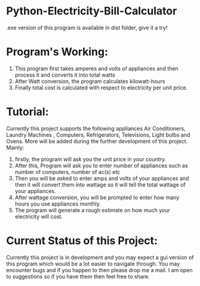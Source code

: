 # Python-Electricity-Bill-Calculator
.exe version of this program is available in dist folder, give it a try!
# Program's Working:
1. This program first takes amperes and volts of appliances and then process it and converts it into total watts
2. After Watt conversion, the program calculates kilowatt-hours 
3. Finally total cost is calculated with respect to electricity per unit price.

# Tutorial:
Currently this project supports the following appliances 
Air Conditioners, Laundry Machines , Computers, Refrigerators, Televisions, Light bulbs and Ovens. More will be added during the further development of this project.
Mainly:
1. firstly, the program will ask you the unit price in your country.
2. After this, Program will ask you to enter number of appliances such as number of computers, number of ac(s) etc
3. Then you will be asked to enter amps and volts of your appliances and then it will convert them into wattage so it will tell the total wattage of your appliances.
4. After wattage conversion, you will be prompted to enter how many hours you use appliances monthly.
5. The program will generate a rough estimate on how much your electricity will cost.

# Current Status of this Project:
Currently this project is in development and you may expect a gui version of this program which would be a lot easier to navigate through. You may encounter bugs and if you happen to then please drop me a mail. 
I am open to suggestions so if you have them then feel free to share.
